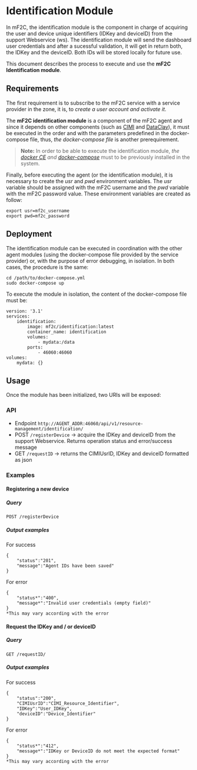 # Identification Module

In mF2C, the identification module is the component in charge of acquiring the user and device unique identifiers (IDKey and deviceID) from the support Webservice (ws). The identification module will send the dashboard user credentials and after a sucessful validation, it will get in return both, the IDKey and the deviceID. Both IDs will be stored locally for future use.

This document describes the process to execute and use the **mF2C Identification module**.


## Requirements
The first requirement is to subscribe to the mF2C service with a service provider in the zone, it is, to *create a user account and activate it*.

The **mF2C identification module** is a component of the mF2C agent and since it depends on other components (such as [CIMI](https://github.com/mF2C/cimi) and [DataClay](https://github.com/mF2C/dataClay)), it must be executed in the order and with the parameters predefined in the docker-compose file, thus, *the docker-compose file* is another prerequirement.

> **Note:** In order to be able to execute the identification module, *the [docker CE](https://docs.docker.com/install/linux/docker-ce/ubuntu/#install-using-the-repository) and [docker-compose](https://docs.docker.com/compose/install/)* must to be previously installed in the system.

Finally, before executing the agent (or the identification module), it is necessary to create the *usr* and *pwd* environment variables. The *usr* variable should be assigned with the mF2C username and the *pwd* variable with the mF2C password value. These environment variables are created as follow:
```
export usr=mf2c_username
export pwd=mf2c_password
```

## Deployment
The identification module can be executed in coordination with the other agent modules (using the docker-compose file provided by the service provider) or, with the purpose of error debugging, in isolation. In both cases, the procedure is the same:
```
cd /path/to/docker-compose.yml
sudo docker-compose up
```
To execute the module in isolation, the content of the docker-compose file must be:
```
version: '3.1'
services:
	identification:
		image: mf2c/identification:latest
		container_name: identification
		volumes:
			- mydata:/data
		ports:
			- 46060:46060
volumes:
	mydata: {}
```

## Usage
Once the module has been initialized, two URIs will be exposed:
### API
- Endpoint `http://AGENT_ADDR:46060/api/v1/resource-management/identification/`
- POST `/registerDevice` -> acquire the IDKey and deviceID from the support Webservice. Returns operation status and error/success message
- GET `/requestID` -> returns the CIMIUsrID, IDKey and deviceID formatted as json
### Examples
#### Registering a new device
##### Query
```
POST /registerDevice
```
##### Output examples
For success
```
{
	"status":"201",
	"message":"Agent IDs have been saved"
}
```
For error
```
{
	"status*":"400",
	"message*":"Invalid user credentials (empty field)"
}
*This may vary according with the error
```
#### Request the IDKey and / or deviceID
##### Query
```
GET /requestID/
```
##### Output examples
For success
```
{
	"status":"200",
	"CIMIUsrID":"CIMI_Resource_Identifier",
	"IDKey":"User_IDKey",
	"deviceID":"Device_Identifier"
}
```
For error
```
{
	"status*":"412",
	"message*":"IDKey or DeviceID do not meet the expected format"
}
*This may vary according with the error
```